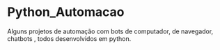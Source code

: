 # Python_Automacao
 Alguns projetos de automação com bots de computador, de navegador, chatbots , todos desenvolvidos em python.
